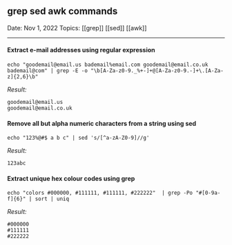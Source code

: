 ## grep sed awk commands

Date:  Nov 1, 2022
Topics: [[grep]] [[sed]] [[awk]]  

---

#### Extract e-mail addresses using regular expression
`echo "goodemail@email.us bademail%email.com goodemail@email.co.uk bademail@com" | grep -E -o "\b[A-Za-z0-9._%+-]+@[A-Za-z0-9.-]+\.[A-Za-z]{2,6}\b"`

*Result:*
```
goodemail@email.us
goodemail@email.co.uk
```

#### Remove all but alpha numeric characters from a string using sed
`echo "123%@#$ a b c" | sed 's/[^a-zA-Z0-9]//g'`

*Result:*
```
123abc
```

#### Extract unique hex colour codes using grep
`echo "colors #000000, #111111, #111111, #222222"  | grep -Po "#[0-9a-f]{6}" | sort | uniq`

*Result:*
```
#000000
#111111
#222222
```
